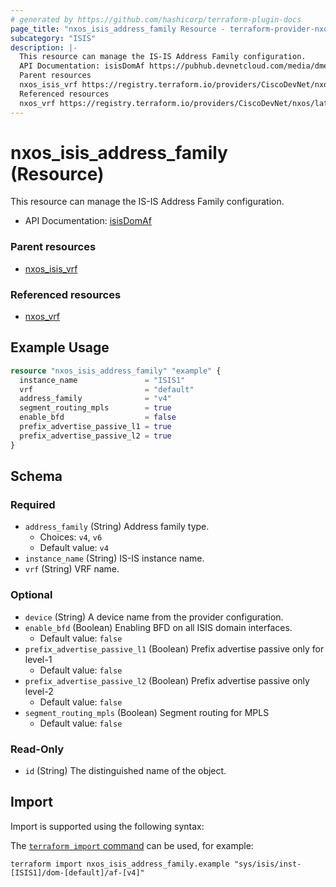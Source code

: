 ```yaml
---
# generated by https://github.com/hashicorp/terraform-plugin-docs
page_title: "nxos_isis_address_family Resource - terraform-provider-nxos"
subcategory: "ISIS"
description: |-
  This resource can manage the IS-IS Address Family configuration.
  API Documentation: isisDomAf https://pubhub.devnetcloud.com/media/dme-docs-10-2-2/docs/Routing%20and%20Forwarding/isis:DomAf/
  Parent resources
  nxos_isis_vrf https://registry.terraform.io/providers/CiscoDevNet/nxos/latest/docs/resources/isis_vrf
  Referenced resources
  nxos_vrf https://registry.terraform.io/providers/CiscoDevNet/nxos/latest/docs/resources/vrf
---
```


# nxos_isis_address_family (Resource)

This resource can manage the IS-IS Address Family configuration.

- API Documentation: [isisDomAf](https://pubhub.devnetcloud.com/media/dme-docs-10-2-2/docs/Routing%20and%20Forwarding/isis:DomAf/)

### Parent resources

- [nxos_isis_vrf](https://registry.terraform.io/providers/CiscoDevNet/nxos/latest/docs/resources/isis_vrf)

### Referenced resources

- [nxos_vrf](https://registry.terraform.io/providers/CiscoDevNet/nxos/latest/docs/resources/vrf)

## Example Usage

```terraform
resource "nxos_isis_address_family" "example" {
  instance_name               = "ISIS1"
  vrf                         = "default"
  address_family              = "v4"
  segment_routing_mpls        = true
  enable_bfd                  = false
  prefix_advertise_passive_l1 = true
  prefix_advertise_passive_l2 = true
}
```

<!-- schema generated by tfplugindocs -->
## Schema

### Required

- `address_family` (String) Address family type.
  - Choices: `v4`, `v6`
  - Default value: `v4`
- `instance_name` (String) IS-IS instance name.
- `vrf` (String) VRF name.

### Optional

- `device` (String) A device name from the provider configuration.
- `enable_bfd` (Boolean) Enabling BFD on all ISIS domain interfaces.
  - Default value: `false`
- `prefix_advertise_passive_l1` (Boolean) Prefix advertise passive only for level-1
  - Default value: `false`
- `prefix_advertise_passive_l2` (Boolean) Prefix advertise passive only level-2
  - Default value: `false`
- `segment_routing_mpls` (Boolean) Segment routing for MPLS	
  - Default value: `false`

### Read-Only

- `id` (String) The distinguished name of the object.

## Import

Import is supported using the following syntax:

The [`terraform import` command](https://developer.hashicorp.com/terraform/cli/commands/import) can be used, for example:

```shell
terraform import nxos_isis_address_family.example "sys/isis/inst-[ISIS1]/dom-[default]/af-[v4]"
```

